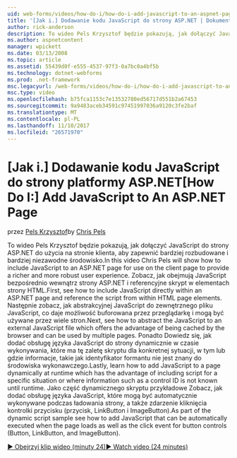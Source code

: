 ```yaml
---
uid: web-forms/videos/how-do-i/how-do-i-add-javascript-to-an-aspnet-page
title: '[Jak i.] Dodawanie kodu JavaScript do strony ASP.NET | Dokumentacja firmy Microsoft'
author: rick-anderson
description: To wideo Pels Krzysztof będzie pokazują, jak dołączyć JavaScript do strony ASP.NET do użycia na stronie klienta, aby zapewnić bardziej rozbudowane i bardziej niezawodne środowisko...
ms.author: aspnetcontent
manager: wpickett
ms.date: 03/13/2008
ms.topic: article
ms.assetid: 55439d0f-e555-4537-97f3-0a7bc0a4bf5b
ms.technology: dotnet-webforms
ms.prod: .net-framework
msc.legacyurl: /web-forms/videos/how-do-i/how-do-i-add-javascript-to-an-aspnet-page
msc.type: video
ms.openlocfilehash: b75fca1153c7e13532780ed56717d551b2a67453
ms.sourcegitcommit: 9a9483aceb34591c97451997036a9120c3fe2baf
ms.translationtype: MT
ms.contentlocale: pl-PL
ms.lasthandoff: 11/10/2017
ms.locfileid: "26571970"
---
```

<a name="how-do-i-add-javascript-to-an-aspnet-page"></a><span data-ttu-id="452b9-103">[Jak i.] Dodawanie kodu JavaScript do strony platformy ASP.NET</span><span class="sxs-lookup"><span data-stu-id="452b9-103">[How Do I:] Add JavaScript to An ASP.NET Page</span></span>
====================
<span data-ttu-id="452b9-104">przez [Pels Krzysztof](https://twitter.com/chrispels)</span><span class="sxs-lookup"><span data-stu-id="452b9-104">by [Chris Pels](https://twitter.com/chrispels)</span></span>

<span data-ttu-id="452b9-105">To wideo Pels Krzysztof będzie pokazują, jak dołączyć JavaScript do strony ASP.NET do użycia na stronie klienta, aby zapewnić bardziej rozbudowane i bardziej niezawodne środowisko.</span><span class="sxs-lookup"><span data-stu-id="452b9-105">In this video Chris Pels will show how to include JavaScript to an ASP.NET page for use on the client page to provide a richer and more robust user experience.</span></span> <span data-ttu-id="452b9-106">Zobacz, jak obejmują JavaScript bezpośrednio wewnątrz strony ASP.NET i referencyjne skrypt w elementach strony HTML.</span><span class="sxs-lookup"><span data-stu-id="452b9-106">First, see how to include JavaScript directly within an ASP.NET page and reference the script from within HTML page elements.</span></span> <span data-ttu-id="452b9-107">Następnie zobacz, jak abstrakcyjnej JavaScript do zewnętrznego pliku JavaScript, co daje możliwość buforowana przez przeglądarkę i mogą być używane przez wiele stron.</span><span class="sxs-lookup"><span data-stu-id="452b9-107">Next, see how to abstract the JavaScript to an external JavaScript file which offers the advantage of being cached by the browser and can be used by multiple pages.</span></span> <span data-ttu-id="452b9-108">Ponadto Dowiedz się, jak dodać obsługę języka JavaScript do strony dynamicznie w czasie wykonywania, które ma tę zaletę skryptu dla konkretnej sytuacji, w tym lub gdzie informacje, takie jak identyfikator formantu nie jest znany do środowiska wykonawczego.</span><span class="sxs-lookup"><span data-stu-id="452b9-108">Lastly, learn how to add JavaScript to a page dynamically at runtime which has the advantage of including script for a specific situation or where information such as a control ID is not known until runtime.</span></span> <span data-ttu-id="452b9-109">Jako część dynamicznego skryptu przykładowe Zobacz, jak dodać obsługę języka JavaScript, które mogą być automatycznie wykonywane podczas ładowania strony, a także zdarzenie kliknięcia kontrolki przycisku (przycisk, LinkButton i ImageButton).</span><span class="sxs-lookup"><span data-stu-id="452b9-109">As part of the dynamic script sample see how to add JavaScript that can be automatically executed when the page loads as well as the click event for button controls (Button, LinkButton, and ImageButton).</span></span>

[<span data-ttu-id="452b9-110">&#9654; Obejrzyj klip wideo (minuty 24)</span><span class="sxs-lookup"><span data-stu-id="452b9-110">&#9654; Watch video (24 minutes)</span></span>](https://channel9.msdn.com/Blogs/ASP-NET-Site-Videos/how-do-i-add-javascript-to-an-aspnet-page)
